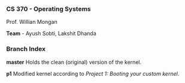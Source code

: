 ### CS 370 - Operating Systems ###

Prof. Willian Mongan

**Team** - Ayush Sobti, Lakshit Dhanda


### Branch Index ###

**master**
Holds the clean (original) version of the kernel.

**p1**
Modified kernel according to *Project 1: Booting your custom kernel*.
